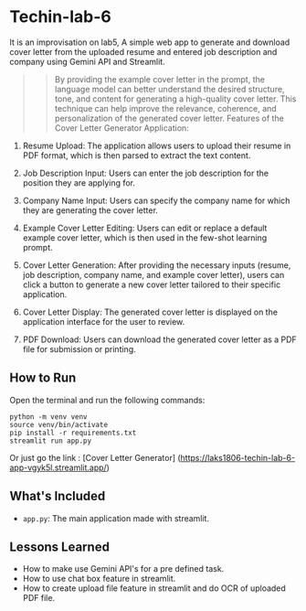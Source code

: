 # Techin-lab-6

It is an improvisation on lab5, A simple web app to generate and download cover letter from the uploaded resume and entered job description and company using Gemini API and Streamlit.  

>>By providing the example cover letter in the prompt, the language model can better understand the desired structure, tone, and content for generating a high-quality cover letter. This technique can help improve the relevance, coherence, and personalization of the generated cover letter.
Features of the Cover Letter Generator Application:

1. Resume Upload: The application allows users to upload their resume in PDF format, which is then parsed to extract the text content.

2. Job Description Input: Users can enter the job description for the position they are applying for.

3. Company Name Input: Users can specify the company name for which they are generating the cover letter.

4. Example Cover Letter Editing: Users can edit or replace a default example cover letter, which is then used in the few-shot learning prompt.

5. Cover Letter Generation: After providing the necessary inputs (resume, job description, company name, and example cover letter), users can click a button to generate a new cover letter tailored to their specific application.

6. Cover Letter Display: The generated cover letter is displayed on the application interface for the user to review.

7. PDF Download: Users can download the generated cover letter as a PDF file for submission or printing.

## How to Run
Open the terminal and run the following commands:

```
python -m venv venv
source venv/bin/activate
pip install -r requirements.txt
streamlit run app.py
```
Or just go the link : [Cover Letter Generator] (https://laks1806-techin-lab-6-app-vgyk5l.streamlit.app/)

## What's Included

- `app.py`: The main application made with streamlit.

## Lessons Learned

- How to make use Gemini API's for a pre defined task.
- How to use chat box feature in streamlit.
- How to create upload file feature in streamlit and do OCR of uploaded PDF file.

